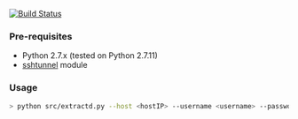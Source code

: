 [![Build Status](https://travis-ci.org/ddubson/extractd.svg?branch=master)](https://travis-ci.org/ddubson/extractd)

### Pre-requisites

- Python 2.7.x (tested on Python 2.7.11)
- [sshtunnel](https://pypi.python.org/pypi/sshtunnel) module

### Usage

```bash
> python src/extractd.py --host <hostIP> --username <username> --password <password>
```


